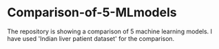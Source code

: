 # Comparison-of-5-MLmodels
The repository is showing  a comparison of 5 machine learning models. I have used 'Indian liver patient dataset' for the comparison.
